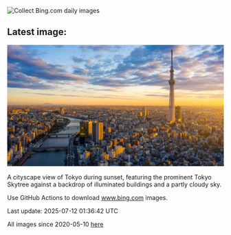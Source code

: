 ![Collect Bing.com daily images](https://github.com/counter2015/bing-daily-images/workflows/Collect%20Bing.com%20daily%20images/badge.svg)
## Latest image:
![](images/TokyoSunrise.jpg)

A cityscape view of Tokyo during sunset, featuring the prominent Tokyo Skytree against a backdrop of illuminated buildings and a partly cloudy sky.

Use GitHub Actions to download www.bing.com images.

Last update: 2025-07-12 01:36:42 UTC

All images since 2020-05-10 [here](https://github.com/counter2015/bing-daily-images/tree/master/images)
